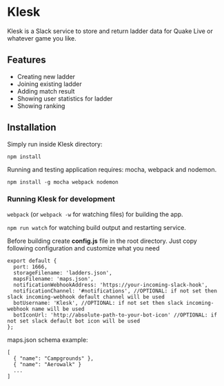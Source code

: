 # Klesk
Klesk is a Slack service to store and return ladder data for Quake Live or whatever game you like.

## Features
- Creating new ladder
- Joining existing ladder
- Adding match result
- Showing user statistics for ladder
- Showing ranking

## Installation
Simply run inside Klesk directory:

`npm install`

Running and testing application requires: mocha, webpack and nodemon.

`npm install -g mocha webpack nodemon`

### Running Klesk for development
`webpack` (or `webpack -w` for watching files) for building the app.

`npm run watch` for watching build output and restarting service.

Before building create **config.js** file in the root directory.
Just copy following configuration and customize what you need

```
export default {
  port: 1666,
  storageFilename: 'ladders.json',
  mapsFilename: 'maps.json',
  notificationWebhookAddress: 'https://your-incoming-slack-hook',
  notificationChannel: '#notifications', //OPTIONAL: if not set then slack incoming-webhook default channel will be used
  botUsername: 'Klesk', //OPTIONAL: if not set then slack incoming-webhook name will be used
  botIconUrl: 'http://absolute-path-to-your-bot-icon' //OPTIONAL: if not set slack default bot icon will be used
};
```

maps.json schema example:

```
[
  { "name": "Campgrounds" },
  { "name": "Aerowalk" }
  ...
]
```
